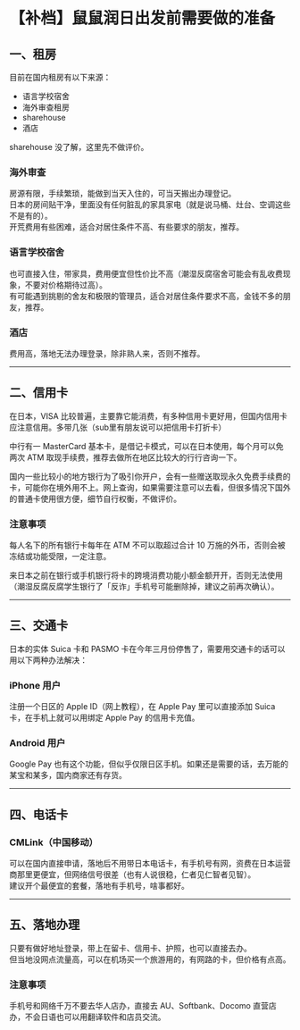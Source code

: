 # 【补档】鼠鼠润日出发前需要做的准备

## 一、租房

目前在国内租房有以下来源：

- 语言学校宿舍
- 海外审查租房
- sharehouse
- 酒店

sharehouse 没了解，这里先不做评价。

### 海外审查

房源有限，手续繁琐，能做到当天入住的，可当天搬出办理登记。  
日本的房间贴干净，里面没有任何脏乱的家具家电（就是说马桶、灶台、空调这些不是有的）。  
开荒费用有些困难，适合对居住条件不高、有些要求的朋友，推荐。

### 语言学校宿舍

也可直接入住，带家具，费用便宜但性价比不高（潮湿反腐宿舍可能会有乱收费现象，不要对价格期待过高）。  
有可能遇到挑剔的舍友和极限的管理员，适合对居住条件要求不高，金钱不多的朋友，推荐。

### 酒店

费用高，落地无法办理登录，除非熟人来，否则不推荐。

---

## 二、信用卡

在日本，VISA 比较普遍，主要靠它能消费，有多种信用卡更好用，但国内信用卡应注意信用。多带几张（sub里有朋友说可以把信用卡打折卡）  

中行有一 MasterCard 基本卡，是借记卡模式，可以在日本使用，每个月可以免两次 ATM 取现手续费，推荐去做所在地区比较大的行行咨询一下。  

国内一些比较小的地方银行为了吸引你开户，会有一些赠送取现永久免费手续费的卡，可能你在境外用不上。网上查询，如果需要注意可以去看，但很多情况下国外的普通卡使用很方便，细节自行权衡，不做评价。

### 注意事项

每人名下的所有银行卡每年在 ATM 不可以取超过合计 10 万施的外币，否则会被冻结或功能受限，一定注意。  

来日本之前在银行或手机银行将卡的跨境消费功能小额金额开开，否则无法使用（潮湿反腐反腐学生银行了「反诈」手机号可能删除掉，建议之前再次确认）。

---

## 三、交通卡

日本的实体 Suica 卡和 PASMO 卡在今年三月份停售了，需要用交通卡的话可以用以下两种办法解决：

### iPhone 用户

注册一个日区的 Apple ID（网上教程），在 Apple Pay 里可以直接添加 Suica 卡，在手机上就可以用绑定 Apple Pay 的信用卡充值。

### Android 用户

Google Pay 也有这个功能，但似乎仅限日区手机。如果还是需要的话，去万能的某宝和某多，国内商家还有存货。

---

## 四、电话卡

### CMLink（中国移动）

可以在国内直接申请，落地后不用带日本电话卡，有手机号有网，资费在日本运营商那里更便宜，但网络信号很差（也有人说很稳，仁者见仁智者见智）。  
建议开个最便宜的套餐，落地有手机号，啥事都好。

---

## 五、落地办理

只要有做好地址登录，带上在留卡、信用卡、护照，也可以直接去办。  
但当地没网点流量高，可以在机场买一个旅游用的，有网路的卡，但价格有点高。

### 注意事项

手机号和网络千万不要去华人店办，直接去 AU、Softbank、Docomo 直营店办，不会日语也可以用翻译软件和店员交流。


